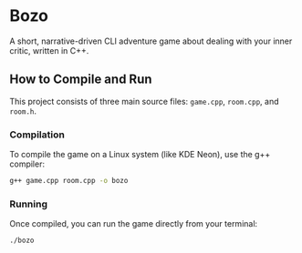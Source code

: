 # Bozo
A short, narrative-driven CLI adventure game about dealing with your inner critic, written in C++.

## How to Compile and Run
This project consists of three main source files: `game.cpp`, `room.cpp`, and `room.h`.

### Compilation
To compile the game on a Linux system (like KDE Neon), use the g++ compiler:
```bash
g++ game.cpp room.cpp -o bozo
```

### Running
Once compiled, you can run the game directly from your terminal:
```bash
./bozo
```

